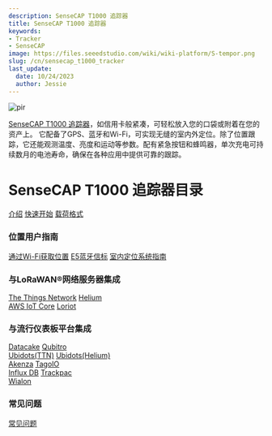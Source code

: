 ```yaml
---
description: SenseCAP T1000 追踪器
title: SenseCAP T1000 追踪器
keywords:
- Tracker
- SenseCAP
image: https://files.seeedstudio.com/wiki/wiki-platform/S-tempor.png
slug: /cn/sensecap_t1000_tracker
last_update:
  date: 10/24/2023
  author: Jessie
---
```



<p style={{textAlign: 'center'}}><img src="https://files.seeedstudio.com/wiki/SenseCAP/Tracker/tracker_1.png" alt="pir" width={800} height="auto" /></p>

[SenseCAP T1000 追踪器](https://www.seeedstudio.com/SenseCAP-Card-Tracker-T1000-A-p-5697.html)，如信用卡般紧凑，可轻松放入您的口袋或附着在您的资产上。
它配备了GPS、蓝牙和Wi-Fi，可实现无缝的室内外定位。除了位置跟踪，它还能观测温度、亮度和运动等参数。配有紧急按钮和蜂鸣器，单次充电可持续数月的电池寿命，确保在各种应用中提供可靠的跟踪。

<h1 style={{ textAlign: 'center', color: '#ffff' }}>SenseCAP T1000 追踪器目录</h1>

<div class="all_container">
          <a href= "https://wiki.seeedstudio.com/cn/SenseCAP_T1000_tracker/Introduction/" class="sensecap">介绍</a>
          <a href= "https://wiki.seeedstudio.com/cn/Get_Started_with_SenseCAP_T1000_tracker/" class="sensecap2">快速开始</a>
           <a href= "https://wiki.seeedstudio.com/cn/T1000_payload/" class="sensecap3">载荷格式</a>
</div>

### 位置用户指南

<div class="all_container">
          <a href= "https://wiki.seeedstudio.com/cn/Tracker_WiFi_Geolocation/" class="sensecap">通过Wi-Fi获取位置</a>
          <a href= "https://wiki.seeedstudio.com/cn/bluetooth_beacon_for_SenseCAP_Traker/" class="sensecap2">E5蓝牙信标</a>
          <a href= "https://wiki.seeedstudio.com/cn/IPS_For_SenseCAP_T1000_Traker/" class="sensecap3">室内定位系统指南</a>

</div>

### 与LoRaWAN®网络服务器集成

<div class="all_container">
          <a href= "https://wiki.seeedstudio.com/cn/SenseCAP_T1000_tracker_TTN/" class="sensecap">The Things Network</a>
          <a href= "https://wiki.seeedstudio.com/cn/SenseCAP_T1000_tracker_Helium/" class="sensecap2">Helium</a>
</div>

<div class="all_container">
           <a href= "https://wiki.seeedstudio.com/cn/SenseCAP_T1000_Tracker_AWS/" class="sensecap3">AWS IoT Core</a>
          <a href= "https://wiki.seeedstudio.com/cn/SenseCAP_T1000_Tracker_Loriot/" class="sensecap2">Loriot</a>
</div>

### 与流行仪表板平台集成

<div class="all_container">
          <a href= "https://wiki.seeedstudio.com/cn/SenseCAP_T1000_tracker_Datacake_TTS/" class="sensecap">Datacake</a>
          <a href= "https://wiki.seeedstudio.com/cn/SenseCAP_T1000_tracker_Qubitro_TTS/" class="sensecap2">Qubitro</a>
</div>

<div class="all_container">
          <a href= "https://wiki.seeedstudio.com/cn/SenseCAP_T1000_tracker_Ubidots_TTS/" class="sensecap">Ubidots(TTN)</a>
          <a href= "https://wiki.seeedstudio.com/cn/SenseCAP_T1000_tracker_Ubidots_Helium/" class="sensecap2">Ubidots(Helium)</a>
</div>

<div class="all_container">
          <a href= "https://wiki.seeedstudio.com/cn/SenseCAP_T1000_Tracker_Akenza/" class="sensecap">Akenza</a>
          <a href= "https://wiki.seeedstudio.com/cn/SenseCAP_T1000_tracker_TagoIO_TTS/" class="sensecap2">TagoIO</a>
</div>

<div class="all_container">
          <a href= "https://wiki.seeedstudio.com/cn/SenseCAP_T1000_tracker_InfluxDB_TTS/" class="sensecap">Influx DB</a>
          <a href= "https://wiki.seeedstudio.com/cn/SenseCAP_T1000_tracker_trackpac" class="sensecap2">Trackpac</a>
</div>

<div class="all_container">
          <a href= "https://wiki.seeedstudio.com/cn/SenseCAP_T1000_tracker_Wialon/" class="sensecap">Wialon</a>
</div>

### 常见问题

<div class="all_container">
          <a href= "https://wiki.seeedstudio.com/cn/faq_for_SenseCAP_T1000/" class="sensecap">常见问题</a>
</div>